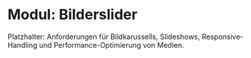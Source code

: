 # Modul: Bilderslider

Platzhalter: Anforderungen für Bildkarussells, Slideshows, Responsive-Handling und Performance-Optimierung von Medien.
